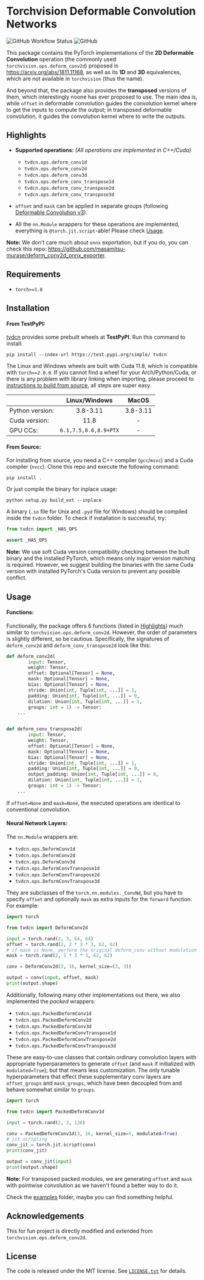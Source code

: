 Torchvision Deformable Convolution Networks
========
![GitHub Workflow Status](https://img.shields.io/github/actions/workflow/status/inspiros/tvdcn/build_wheels.yml)
![GitHub](https://img.shields.io/github/license/inspiros/tvdcn)

This package contains the PyTorch implementations of the **2D Deformable Convolution** operation
(the commonly used  `torchvision.ops.deform_conv2d`) proposed in https://arxiv.org/abs/1811.11168,
as well as its **1D** and **3D** equivalences, which are not available in `torchvision` (thus the name).

And beyond that, the package also provides the **transposed** versions of them,
which interestingly noone has ever proposed to use.
The main idea is, while `offset` in deformable convolution guides the convolution kernel where to get the inputs to
compute the output; in transposed deformable convolution, it guides the convolution kernel where to write the outputs.

## Highlights

- **Supported operations:** _(All operations are implemented in C++/Cuda)_

  - `tvdcn.ops.deform_conv1d`
  - `tvdcn.ops.deform_conv2d`
  - `tvdcn.ops.deform_conv3d`
  - `tvdcn.ops.deform_conv_transpose1d`
  - `tvdcn.ops.deform_conv_transpose2d`
  - `tvdcn.ops.deform_conv_transpose3d`

- `offset` and `mask` can be applied in separate groups
  (following [Deformable Convolution v3](https://arxiv.org/abs/2211.05778)).

- All the `nn.Module` wrappers for these operations are implemented,
  everything is `@torch.jit.script`-able! Please check [Usage](#usage).

**Note:** We don't care much about `onnx` exportation, but if you do, you can check this repo:
https://github.com/masamitsu-murase/deform_conv2d_onnx_exporter.

## Requirements

- `torch>=1.8`

## Installation

#### From TestPyPI:

[tvdcn](https://test.pypi.org/project/tvdcn) provides some prebuilt wheels at **TestPyPI**.
Run this command to install:

```terminal
pip install --index-url https://test.pypi.org/simple/ tvdcn
```

The Linux and Windows wheels are built with Cuda 11.8, which is compatible with `torch==2.0.0`.
If you cannot find a wheel for your Arch/Python/Cuda, or there is any problem with library linking when importing,
please proceed to [instructions to build from source](#from-source), all steps are super easy.

|                 |     Linux/Windows     |  MacOS   |
|-----------------|:---------------------:|:--------:|
| Python version: |       3.8-3.11        | 3.8-3.11 |
| Cuda version:   |         11.8          |    -     |
| GPU CCs:        | `6.1,7.5,8.6,8.9+PTX` |    -     |

#### From Source:

For installing from source, you need a C++ compiler (`gcc`/`msvc`) and a Cuda compiler (`nvcc`).
Clone this repo and execute the following command:

```terminal
pip install .
```

Or just compile the binary for inplace usage:

```terminal
python setup.py build_ext --inplace
```

A binary (`.so` file for Unix and `.pyd` file for Windows) should be compiled inside the `tvdcn` folder.
To check if installation is successful, try:

```python
from tvdcn import _HAS_OPS

assert _HAS_OPS
```

**Note:** We use soft Cuda version compatibility checking between the built binary and the installed PyTorch,
which means only major version matching is required.
However, we suggest building the binaries with the same Cuda version with installed PyTorch's Cuda version to prevent
any possible conflict.

## Usage

#### Functions:

Functionally, the package offers 6 functions (listed in [Highlights](#highlights)) much similar to
`torchvision.ops.deform_conv2d`.
However, the order of parameters is slightly different, so be cautious.
Specifically, the signatures of `deform_conv2d` and `deform_conv_transpose2d` look like this:

```python
def deform_conv2d(
        input: Tensor,
        weight: Tensor,
        offset: Optional[Tensor] = None,
        mask: Optional[Tensor] = None,
        bias: Optional[Tensor] = None,
        stride: Union[int, Tuple[int, ...]] = 1,
        padding: Union[int, Tuple[int, ...]] = 0,
        dilation: Union[int, Tuple[int, ...]] = 1,
        groups: int = 1) -> Tensor:
    ...


def deform_conv_transpose2d(
        input: Tensor,
        weight: Tensor,
        offset: Optional[Tensor] = None,
        mask: Optional[Tensor] = None,
        bias: Optional[Tensor] = None,
        stride: Union[int, Tuple[int, ...]] = 1,
        padding: Union[int, Tuple[int, ...]] = 0,
        output_padding: Union[int, Tuple[int, ...]] = 0,
        dilation: Union[int, Tuple[int, ...]] = 1,
        groups: int = 1) -> Tensor:
    ...
```

If `offset=None` and `mask=None`, the executed operations are identical to conventional convolution.

#### Neural Network Layers:

The `nn.Module` wrappers are:

- `tvdcn.ops.DeformConv1d`
- `tvdcn.ops.DeformConv2d`
- `tvdcn.ops.DeformConv3d`
- `tvdcn.ops.DeformConvTranspose1d`
- `tvdcn.ops.DeformConvTranspose2d`
- `tvdcn.ops.DeformConvTranspose3d`

They are subclasses of the `torch.nn.modules._ConvNd`,
but you have to specify `offset` and optionally `mask` as extra inputs for the `forward` function.
For example:

```python
import torch

from tvdcn import DeformConv2d

input = torch.rand(2, 3, 64, 64)
offset = torch.rand(2, 2 * 3 * 3, 62, 62)
# if mask is None, perform the original deform_conv without modulation (v2)
mask = torch.rand(2, 1 * 3 * 3, 62, 62)

conv = DeformConv2d(3, 16, kernel_size=(3, 3))

output = conv(input, offset, mask)
print(output.shape)
```

Additionally, following many other implementations out there, we also implemented the _packed_ wrappers:

- `tvdcn.ops.PackedDeformConv1d`
- `tvdcn.ops.PackedDeformConv2d`
- `tvdcn.ops.PackedDeformConv3d`
- `tvdcn.ops.PackedDeformConvTranspose1d`
- `tvdcn.ops.PackedDeformConvTranspose2d`
- `tvdcn.ops.PackedDeformConvTranspose3d`

These are easy-to-use classes that contain ordinary convolution layers with appropriate hyperparameters to generate
`offset` (and `mask` if initialized with `modulated=True`);
but that means less customization.
The only tunable hyperparameters that effect these supplementary conv layers are `offset_groups` and `mask_groups`,
which have been decoupled from and behave somewhat similar to `groups`.

```python
import torch

from tvdcn import PackedDeformConv1d

input = torch.rand(2, 3, 128)

conv = PackedDeformConv1d(3, 16, kernel_size=5, modulated=True)
# jit scripting
conv_jit = torch.jit.script(conv)
print(conv_jit)

output = conv_jit(input)
print(output.shape)
```

**Note:** For transposed packed modules, we are generating `offset` and `mask` with pointwise convolution
as we haven't found a better way to do it.

Check the [examples](examples) folder, maybe you can find something helpful.

## Acknowledgements

This for fun project is directly modified and extended from `torchvision.ops.deform_conv2d`.

## License

The code is released under the MIT license. See [`LICENSE.txt`](LICENSE.txt) for details.
